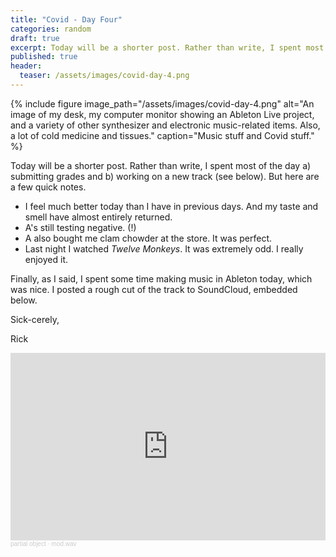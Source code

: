 ```yaml
---
title: "Covid - Day Four"
categories: random
draft: true
excerpt: Today will be a shorter post. Rather than write, I spent most of the day a) submitting grades and b) working on a new track.
published: true
header:
  teaser: /assets/images/covid-day-4.png
---
```


{% include figure image_path="/assets/images/covid-day-4.png" alt="An image of my desk, my computer monitor showing an Ableton Live project, and a variety of other synthesizer and electronic music-related items. Also, a lot of cold medicine and tissues." caption="Music stuff and Covid stuff." %}

Today will be a shorter post. Rather than write, I spent most of the day a) submitting grades and b) working on a new track (see below). But here are a few quick notes.

- I feel much better today than I have in previous days. And my taste and smell have almost entirely returned.
- A's still testing negative. (!)
- A also bought me clam chowder at the store. It was perfect.
- Last night I watched *Twelve Monkeys*. It was extremely odd. I really enjoyed it.

Finally, as I said, I spent some time making music in Ableton today, which was nice. I posted a rough cut of the track to SoundCloud, embedded below.

Sick-cerely,

Rick

<iframe width="100%" height="300" scrolling="no" frameborder="no" allow="autoplay" src="https://w.soundcloud.com/player/?url=https%3A//api.soundcloud.com/tracks/1405431655&color=%23ff5500&auto_play=false&hide_related=false&show_comments=true&show_user=true&show_reposts=false&show_teaser=true&visual=true"></iframe><div style="font-size: 10px; color: #cccccc;line-break: anywhere;word-break: normal;overflow: hidden;white-space: nowrap;text-overflow: ellipsis; font-family: Interstate,Lucida Grande,Lucida Sans Unicode,Lucida Sans,Garuda,Verdana,Tahoma,sans-serif;font-weight: 100;"><a href="https://soundcloud.com/partial_object" title="partial object" target="_blank" style="color: #cccccc; text-decoration: none;">partial object</a> · <a href="https://soundcloud.com/partial_object/modwav" title="mod.wav" target="_blank" style="color: #cccccc; text-decoration: none;">mod.wav</a></div>
